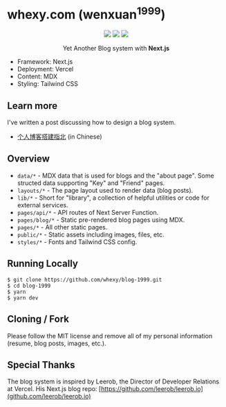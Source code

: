 # whexy.com (wenxuan<sup>1999</sup>)

<p align="center">
<img src="https://img.shields.io/github/license/whexy/blog-1999" />
<img src="https://img.shields.io/github/deployments/whexy/blog-1999/production?label=vercel&logo=vercel&logoColor=vercel" />
<img src="https://img.shields.io/badge/Powered%20by-React-blue" />
</p>

<p align="center">
  Yet Another Blog system with <b>Next.js</b>
</p>

- Framework: Next.js
- Deployment: Vercel
- Content: MDX
- Styling: Tailwind CSS

## Learn more
I've written a post discussing how to design a blog system.

- [个人博客搭建指北](https://www.whexy.com/posts/blog-diy) (in Chinese)

## Overview

- `data/*` - MDX data that is used for blogs and the "about page". Some structed data supporting "Key" and "Friend" pages.
- `layouts/*` - The page layout used to render data (blog posts).
- `lib/*` - Short for "library", a collection of helpful utilities or code for external services.
- `pages/api/*` - API routes of Next Server Function.
- `pages/blog/*` - Static pre-rendered blog pages using MDX.
- `pages/*` - All other static pages.
- `public/*` - Static assets including images, files, etc.
- `styles/*` - Fonts and Tailwind CSS config.

## Running Locally
```shell
$ git clone https://github.com/whexy/blog-1999.git
$ cd blog-1999
$ yarn
$ yarn dev
```

## Cloning / Fork
Please follow the MIT license and remove all of my personal information (resume, blog posts, images, etc.).

## Special Thanks
The blog system is inspired by Leerob, the Director of Developer Relations at Vercel. His Next.js blog repo: [https://github.com/leerob/leerob.io](github.com/leerob/leerob.io)